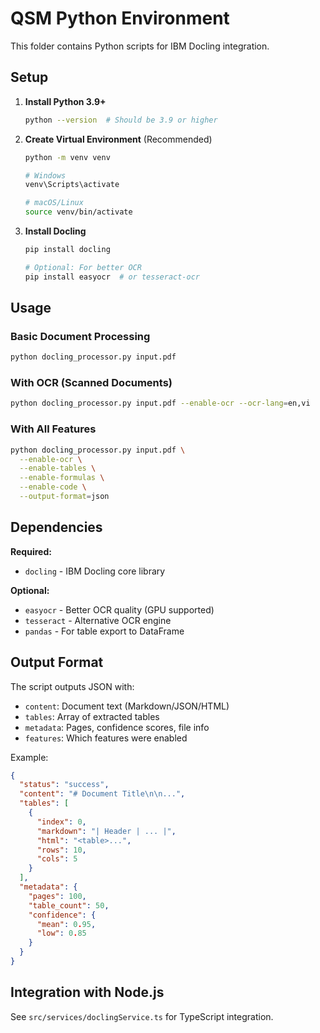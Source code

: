 # QSM Python Environment

This folder contains Python scripts for IBM Docling integration.

## Setup

1. **Install Python 3.9+**
   ```bash
   python --version  # Should be 3.9 or higher
   ```

2. **Create Virtual Environment** (Recommended)
   ```bash
   python -m venv venv
   
   # Windows
   venv\Scripts\activate
   
   # macOS/Linux
   source venv/bin/activate
   ```

3. **Install Docling**
   ```bash
   pip install docling
   
   # Optional: For better OCR
   pip install easyocr  # or tesseract-ocr
   ```

## Usage

### Basic Document Processing
```bash
python docling_processor.py input.pdf
```

### With OCR (Scanned Documents)
```bash
python docling_processor.py input.pdf --enable-ocr --ocr-lang=en,vi
```

### With All Features
```bash
python docling_processor.py input.pdf \
  --enable-ocr \
  --enable-tables \
  --enable-formulas \
  --enable-code \
  --output-format=json
```

## Dependencies

**Required:**
- `docling` - IBM Docling core library

**Optional:**
- `easyocr` - Better OCR quality (GPU supported)
- `tesseract` - Alternative OCR engine
- `pandas` - For table export to DataFrame

## Output Format

The script outputs JSON with:
- `content`: Document text (Markdown/JSON/HTML)
- `tables`: Array of extracted tables
- `metadata`: Pages, confidence scores, file info
- `features`: Which features were enabled

Example:
```json
{
  "status": "success",
  "content": "# Document Title\n\n...",
  "tables": [
    {
      "index": 0,
      "markdown": "| Header | ... |",
      "html": "<table>...",
      "rows": 10,
      "cols": 5
    }
  ],
  "metadata": {
    "pages": 100,
    "table_count": 50,
    "confidence": {
      "mean": 0.95,
      "low": 0.85
    }
  }
}
```

## Integration with Node.js

See `src/services/doclingService.ts` for TypeScript integration.
